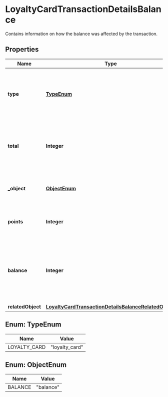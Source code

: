 

# LoyaltyCardTransactionDetailsBalance

Contains information on how the balance was affected by the transaction.

## Properties

| Name | Type | Description |
|------------ | ------------- | ------------- |
|**type** | [**TypeEnum**](#TypeEnum) | The type of voucher whose balance is being adjusted due to the transaction. |
|**total** | **Integer** | The number of all points accumulated on the card as affected by add or subtract operations. |
|**_object** | [**ObjectEnum**](#ObjectEnum) | The type of the object represented by the JSON. |
|**points** | **Integer** | Points added or subtracted in the transaction. |
|**balance** | **Integer** | The available points on the card after the transaction as affected by redemption or rollback. |
|**relatedObject** | [**LoyaltyCardTransactionDetailsBalanceRelatedObject**](LoyaltyCardTransactionDetailsBalanceRelatedObject.md) |  |



## Enum: TypeEnum

| Name | Value |
|---- | -----|
| LOYALTY_CARD | &quot;loyalty_card&quot; |



## Enum: ObjectEnum

| Name | Value |
|---- | -----|
| BALANCE | &quot;balance&quot; |



